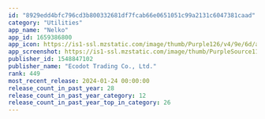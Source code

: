 ```yaml
---
id: "8929edd4bfc796cd3b800332681df7fcab66e0651051c99a2131c6047381caad"
category: "Utilities"
app_name: "Nelko"
app_id: 1659386800
app_icon: https://is1-ssl.mzstatic.com/image/thumb/Purple126/v4/9e/6d/aa/9e6daa9a-7c63-5911-e5f1-1d406731639b/AppIcon-0-0-1x_U007emarketing-0-0-0-7-0-0-sRGB-0-0-0-GLES2_U002c0-512MB-85-220-0-0.jpeg/1024x1024bb.png
app_screenshot: https://is1-ssl.mzstatic.com/image/thumb/PurpleSource116/v4/23/3f/2f/233f2f35-b96c-7dfb-a7e4-7b8765fe6c6f/4c8c9a44-2424-4586-8c00-b2c111b99251_1.jpg/1242x2688bb.png
publisher_id: 1548847102
publisher_name: "Ecodot Trading Co., Ltd."
rank: 449
most_recent_release: 2024-01-24 00:00:00
release_count_in_past_year: 28
release_count_in_past_year_category: 12
release_count_in_past_year_top_in_category: 26
---
```

